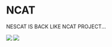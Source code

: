# NCAT
NESCAT IS BACK LIKE NCAT PROJECT...

<a href="https://github.com/nathalislight/NCAT/blob/main/NCATPRO/NCAT_LITE.png"><img src="https://github.com/nathalislight/NCAT/blob/main/NCATPRO/NCAT_LITE.png" align="left"></a>

<a href="https://github.com/nathalislight/NCAT/blob/main/NCATPRO/LITE_PINOUT.png"><img src="https://github.com/nathalislight/NCAT/blob/main/NCATPRO/LITE_PINOUT.png" align="left"></a>
